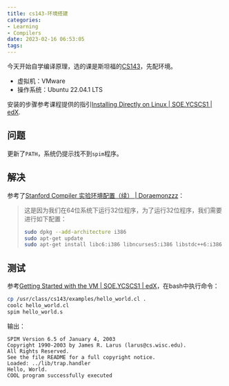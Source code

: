 ```yaml
---
title: cs143-环境搭建
categories:
- Learning
- Compilers
date: 2023-02-16 06:53:05
tags:
---
```



今天开始自学编译原理，选的课是斯坦福的[CS143](https://learning.edx.org/course/course-v1:StanfordOnline+SOE.YCSCS1+3T2020/home)，先配环境。

+ 虚拟机：VMware
+ 操作系统：Ubuntu 22.04.1 LTS

安装的步骤参考课程提供的指引[Installing Directly on Linux | SOE.YCSCS1 | edX](https://courses.edx.org/courses/course-v1:StanfordOnline+SOE.YCSCS1+3T2020/6b750292e90d4950b895f621a5671b49/).

## 问题

更新了`PATH`，系统仍提示找不到`spim`程序。

## 解决

参考了[Stanford Compiler 实验环境配置（续） | Doraemonzzz](http://doraemonzzz.com/2021/04/20/2021-4-20-Stanford-Compiler-实验环境配置（续）/#下载课程代码)：

> 这是因为我们在64位系统下运行32位程序，为了运行32位程序，我们需要进行如下配置：
>
> ```bash
> sudo dpkg --add-architecture i386
> sudo apt-get update
> sudo apt-get install libc6:i386 libncurses5:i386 libstdc++6:i386
> ```

## 测试

参考[Getting Started with the VM | SOE.YCSCS1 | edX](https://courses.edx.org/courses/course-v1:StanfordOnline+SOE.YCSCS1+3T2020/9f961242edfb45eba0969a5a7592916d/)，在bash中执行命令：

```bash
cp /usr/class/cs143/examples/hello_world.cl .
coolc hello_world.cl
spim hello_world.s
```

输出：

```
SPIM Version 6.5 of January 4, 2003
Copyright 1990-2003 by James R. Larus (larus@cs.wisc.edu).
All Rights Reserved.
See the file README for a full copyright notice.
Loaded: ../lib/trap.handler
Hello, World.
COOL program successfully executed
```